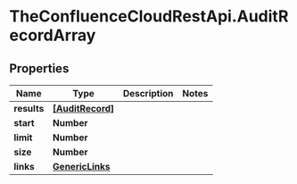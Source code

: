 # TheConfluenceCloudRestApi.AuditRecordArray

## Properties
Name | Type | Description | Notes
------------ | ------------- | ------------- | -------------
**results** | [**[AuditRecord]**](AuditRecord.md) |  | 
**start** | **Number** |  | 
**limit** | **Number** |  | 
**size** | **Number** |  | 
**links** | [**GenericLinks**](GenericLinks.md) |  | 
